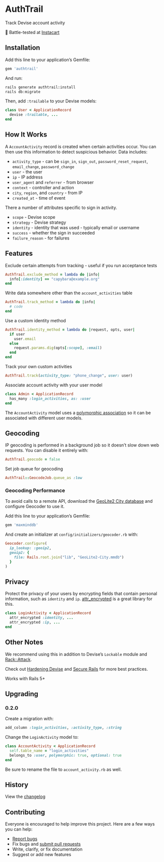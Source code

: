 # AuthTrail

Track Devise account activity

:tangerine: Battle-tested at [Instacart](https://www.instacart.com/opensource)

## Installation

Add this line to your application’s Gemfile:

```ruby
gem 'authtrail'
```

And run:

```sh
rails generate authtrail:install
rails db:migrate
```

Then, add `:trailable` to your Devise models:

```ruby
class User < ApplicationRecord
  devise :trailable, ...
end
```

## How It Works

A `AccountActivity` record is created when certain activities occur. You can then use this information to detect suspicious behavior. Data includes:

- `activity_type` - can be `sign_in`, `sign_out`, `password_reset_request`, `email_change`, `password_change`
- `user` - the user
- `ip` - IP address
- `user_agent` and `referrer` - from browser
- `context` - controller and action
- `city`, `region`, and `country` - from IP
- `created_at` - time of event

There a number of attributes specific to sign in activity.

- `scope` - Devise scope
- `strategy` - Devise strategy
- `identity` - identity that was used - typically email or username
- `success` - whether the sign in succeeded
- `failure_reason` - for failures

## Features

Exclude certain attempts from tracking - useful if you run acceptance tests

```ruby
AuthTrail.exclude_method = lambda do |info|
  info[:identity] == "capybara@example.org"
end
```

Write data somewhere other than the `account_activities` table

```ruby
AuthTrail.track_method = lambda do |info|
  # code
end
```

Use a custom identity method

```ruby
AuthTrail.identity_method = lambda do |request, opts, user|
  if user
    user.email
  else
    request.params.dig(opts[:scope], :email)
  end
end
```

Track your own custom activities

```ruby
AuthTrail.track(activity_type: "phone_change", user: user)
```

Associate account activity with your user model

```ruby
class Admin < ApplicationRecord
  has_many :login_activities, as: :user
end
```

The `AccountActivity` model uses a [polymorphic association](http://guides.rubyonrails.org/association_basics.html#polymorphic-associations) so it can be associated with different user models.

## Geocoding

IP geocoding is performed in a background job so it doesn’t slow down web requests. You can disable it entirely with:

```ruby
AuthTrail.geocode = false
```

Set job queue for geocoding

```ruby
AuthTrail::GeocodeJob.queue_as :low
```

### Geocoding Performance

To avoid calls to a remote API, download the [GeoLite2 City database](https://dev.maxmind.com/geoip/geoip2/geolite2/) and configure Geocoder to use it.

Add this line to your application’s Gemfile:

```ruby
gem 'maxminddb'
```

And create an initializer at `config/initializers/geocoder.rb` with:

```ruby
Geocoder.configure(
  ip_lookup: :geoip2,
  geoip2: {
    file: Rails.root.join("lib", "GeoLite2-City.mmdb")
  }
)
```

## Privacy

Protect the privacy of your users by encrypting fields that contain personal information, such as `identity` and `ip`. [attr_encrypted](https://github.com/attr-encrypted/attr_encrypted) is a great library for this.

```ruby
class LoginActivity < ApplicationRecord
  attr_encrypted :identity, ...
  attr_encrypted :ip, ...
end
```

## Other Notes

We recommend using this in addition to Devise’s `Lockable` module and [Rack::Attack](https://github.com/kickstarter/rack-attack).

Check out [Hardening Devise](https://github.com/ankane/shorts/blob/master/Hardening-Devise.md) and [Secure Rails](https://github.com/ankane/secure_rails) for more best practices.

Works with Rails 5+

## Upgrading

### 0.2.0

Create a migration with:

```ruby
add_column :login_activities, :activity_type, :string
```

Change the `LoginActivity` model to:

```ruby
class AccountActivity < ApplicationRecord
  self.table_name = "login_activities"
  belongs_to :user, polymorphic: true, optional: true
end
```

Be sure to rename the file to `account_activity.rb` as well.

## History

View the [changelog](https://github.com/ankane/authtrail/blob/master/CHANGELOG.md)

## Contributing

Everyone is encouraged to help improve this project. Here are a few ways you can help:

- [Report bugs](https://github.com/ankane/authtrail/issues)
- Fix bugs and [submit pull requests](https://github.com/ankane/authtrail/pulls)
- Write, clarify, or fix documentation
- Suggest or add new features
